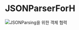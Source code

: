 # JSONParserForH

![JSONParsing을 위한 객체 협력](https://github.com/7ahyeon/JSONParserForH/assets/107123698/a43fa28b-9c84-4988-88a9-3a12035caf20)
